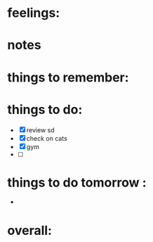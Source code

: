 # feelings:

# notes

# things to remember:

# things to do:
- [x]  review sd
- [x] check on cats
- [x] gym
- [ ] 
# things to do tomorrow :
- 
# overall:


